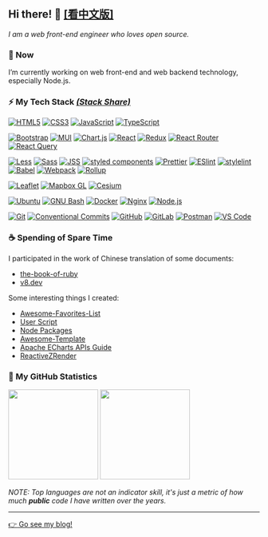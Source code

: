 ## Hi there! 👋 [[看中文版]](./README.zh-CN.md)

_I am a web front-end engineer who loves open source._

### 🔭 Now

I’m currently working on web front-end and web backend technology, especially Node.js.

### ⚡ My Tech Stack [_(Stack Share)_](https://stackshare.io/wang1212/my-stack)

[![HTML5](https://img.shields.io/badge/-HTML5-E34F26?style=flat-square&logo=html5&logoColor=ffffff)](https://developer.mozilla.org/en-US/docs/Glossary/HTML5)
[![CSS3](https://img.shields.io/badge/-CSS3-1572B6?style=flat-square&logo=css3&logoColor=ffffff)](https://developer.mozilla.org/en-US/docs/Web/CSS)
[![JavaScript](https://img.shields.io/badge/-JavaScript-F7DF1E?style=flat-square&logo=javascript&logoColor=ffffff)](https://developer.mozilla.org/en-US/docs/Web/JavaScript)
[![TypeScript](https://img.shields.io/badge/-TypeScript-3178C6?style=flat-square&logo=typescript&logoColor=ffffff)](https://www.typescriptlang.org/)

[![Bootstrap](https://img.shields.io/badge/-Bootstrap-7952B3?style=flat-square&logo=bootstrap&logoColor=ffffff)](https://getbootstrap.com/)
[![MUI](https://img.shields.io/badge/-MUI-007FFF?style=flat-square&logo=mui&logoColor=ffffff)](https://mui.com/)
[![Chart.js](https://img.shields.io/badge/-Chart.js-FF6384?style=flat-square&logo=Chart.js&logoColor=ffffff)](https://www.chartjs.org/)
[![React](https://img.shields.io/badge/-React-20232A?style=flat-square&logo=react)](https://reactjs.org/)
[![Redux](https://img.shields.io/badge/-Redux-764ABC?style=flat-square&logo=redux)](https://redux.js.org/)
[![React Router](https://img.shields.io/badge/-React_Router-121212?style=flat-square&logo=react-router)](https://reactrouter.com/)
[![React Query](https://img.shields.io/badge/-React_Query-EEEEEE?style=flat-square&logo=react-query)](https://react-query.tanstack.com/)

<!-- ![Vue.js](https://img.shields.io/badge/-Vue.js-%232c3e50?style=flat-square&logo=vuedotjs) -->

[![Less](https://img.shields.io/badge/-Less-1D365D?style=flat-square&logo=less&logoColor=ffffff)](https://lesscss.org/)
[![Sass](https://img.shields.io/badge/-Sass-CC6699?style=flat-square&logo=sass&logoColor=ffffff)](https://sass-lang.com/)
[![JSS](https://img.shields.io/badge/-JSS-F7DF1E?style=flat-square&logo=jss&logoColor=000000)](https://cssinjs.org/)
[![styled components](https://img.shields.io/badge/-styled_components-DB7093?style=flat-square&logo=styled-components&logoColor=ffffff)](https://styled-components.com/)
[![Prettier](https://img.shields.io/badge/-Prettier-1A2B34?style=flat-square&logo=prettier)](https://prettier.io/)
[![ESlint](https://img.shields.io/badge/-ESLint-4B32C3?style=flat-square&logo=eslint)](https://eslint.org/)
[![stylelint](https://img.shields.io/badge/-stylelint-263238?style=flat-square&logo=stylelint)](https://stylelint.io/)
[![Babel](https://img.shields.io/badge/-Babel-3B3C38?style=flat-square&logo=babel)](https://babeljs.io/)
[![Webpack](https://img.shields.io/badge/-Webpack-2B3A42?style=flat-square&logo=webpack)](https://webpack.js.org/)
[![Rollup](https://img.shields.io/badge/-Rollup-EC4A3F?style=flat-square&logo=rollupdotjs&logoColor=ffffff)](https://rollupjs.org/)

[![Leaflet](https://img.shields.io/badge/-Leaflet-199900?style=flat-square&logo=leaflet&logoColor=ffffff)](https://leafletjs.com/)
[![Mapbox GL](https://img.shields.io/badge/-Mapbox_GL-000000?style=flat-square&logo=mapbox&logoColor=ffffff)](https://www.mapbox.com/mapbox-gljs)
[![Cesium](https://img.shields.io/badge/-Cesium-0F6269?style=flat-square&logo=cesium)](https://cesium.com/)

<!-- ![Stylus](https://img.shields.io/badge/-Stylus-%23333333?style=flat-square&logo=stylus) -->
<!-- ![TailwindCss](https://img.shields.io/badge/-TailwindCss-%231a202c?style=flat-square&logo=tailwind-css) -->
<!-- ![Windicss](https://img.shields.io/badge/-WindiCss-%23000000?style=flat-square&logo=tailwind-css&&logoColor=48B0F1) -->
<!-- ![Vite](https://img.shields.io/badge/-Vite-%23646CFF?style=flat-square&logo=vite&logoColor=ffffff) -->
<!-- ![Netlify](https://img.shields.io/badge/-Netlify-%2300C7B7?style=flat-square&logo=netlify&logoColor=ffffff) -->

[![Ubuntu](https://img.shields.io/badge/-Ubuntu-E95420?style=flat-square&logo=ubuntu&logoColor=ffffff)](https://ubuntu.com/)
[![GNU Bash](https://img.shields.io/badge/-GNU_Bash-2D3A3E?style=flat-square&logo=gnu-bash)](https://www.gnu.org/software/bash/)
[![Docker](https://img.shields.io/badge/-Docker-2496ED?style=flat-square&logo=docker&logoColor=ffffff)](https://www.docker.com/)
[![Nginx](https://img.shields.io/badge/-Nginx-009639?style=flat-square&logo=nginx&logoColor=ffffff)](https://nginx.org/)
[![Node.js](https://img.shields.io/badge/-Node.js-333333?style=flat-square&logo=node.js)](https://nodejs.dev/)

[![Git](https://img.shields.io/badge/-Git-F05032?style=flat-square&logo=git&logoColor=ffffff)](https://git-scm.com/)
[![Conventional Commits](https://img.shields.io/badge/-Conventional_Commits-FE5196?style=flat-square&logo=Conventional-Commits&logoColor=ffffff)](https://www.conventionalcommits.org/)
[![GitHub](https://img.shields.io/badge/-GitHub-2D333B?style=flat-square&logo=github)](https://github.com/)
[![GitLab](https://img.shields.io/badge/-GitLab-FCA121?style=flat-square&logo=gitlab)](https://about.gitlab.com/)
[![Postman](https://img.shields.io/badge/-Postman-FF6C37?style=flat-square&logo=postman&logoColor=ffffff)](https://www.postman.com/)
[![VS Code](https://img.shields.io/badge/-VSCode-007ACC?style=flat-square&logo=visual-studio-code)](https://code.visualstudio.com/)

### ☕ Spending of Spare Time

I participated in the work of Chinese translation of some documents:

- [the-book-of-ruby](https://wang1212.github.io/the-book-of-ruby/)
- [v8.dev](https://v8.js.cn/)

Some interesting things I created:

- [Awesome-Favorites-List](https://wang1212.github.io/awesome-favorites-list)
- [User Script](https://github.com/wang1212/user-script)
- [Node Packages](https://www.npmjs.com/~wang1212)
- [Awesome-Template](https://github.com/wang1212/awesome-template)
- [Apache ECharts APIs Guide](https://wang1212.github.io/echarts-api-docs/)
- [ReactiveZRender](https://github.com/wang1212/reactive-zrender)

### 🍺 My GitHub Statistics

<p>
  <img height="180rem" src="https://github-readme-stats.vercel.app/api?username=wang1212&show_icons=true" />
  <img height="180rem" src="https://github-readme-stats.vercel.app/api/top-langs/?layout=compact&username=wang1212&exclude_repo=wang1212.github.io&langs_count=10&hide=html,ejs" />

_NOTE: Top languages are not an indicator skill, it's just a metric of how much **public** code I have written over the years._

</p>

---

[:point_right: Go see my blog!](https://wang1212.github.io/)
